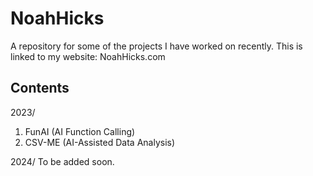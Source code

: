 # NoahHicks
A repository for some of the projects I have worked on recently. This is linked to my website: NoahHicks.com

## Contents
2023/
1. FunAI (AI Function Calling)
2. CSV-ME (AI-Assisted Data Analysis)

2024/
To be added soon.
